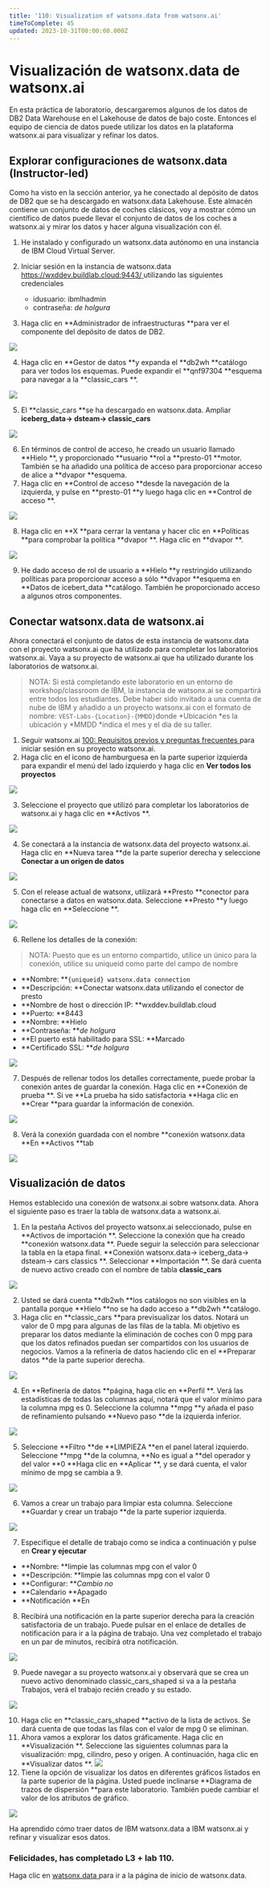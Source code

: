 ```yaml
---
title: '110: Visualization of watsonx.data from watsonx.ai'
timeToComplete: 45
updated: 2023-10-31T00:00:00.000Z
---
```

# Visualización de watsonx.data de watsonx.ai

En esta práctica de laboratorio, descargaremos algunos de los datos de DB2 Data Warehouse en el Lakehouse de datos de bajo coste. Entonces el equipo de ciencia de datos puede utilizar los datos en la plataforma watsonx.ai para visualizar y refinar los datos.

## Explorar configuraciones de watsonx.data (Instructor-led)

Como ha visto en la sección anterior, ya he conectado al depósito de datos de DB2 que se ha descargado en watsonx.data Lakehouse. Este almacén contiene un conjunto de datos de coches clásicos, voy a mostrar cómo un científico de datos puede llevar el conjunto de datos de los coches a watsonx.ai y mirar los datos y hacer alguna visualización con él.

1.  He instalado y configurado un watsonx.data autónomo en una instancia de IBM Cloud Virtual Server.

2.  Iniciar sesión en la instancia de watsonx.data [https://wxddev.buildlab.cloud:9443/ ](https://wxddev.buildlab.cloud:9443/)utilizando las siguientes credenciales

    *   idusuario: ibmlhadmin
    *   contraseña: *de holgura*

3.  Haga clic en **Administrador de infraestructuras **para ver el componente del depósito de datos de DB2.

![](./images/110/infra-mgr.png)

4.  Haga clic en **Gestor de datos **y expanda el **db2wh **catálogo para ver todos los esquemas. Puede expandir el **qnf97304 **esquema para navegar a la **classic\_cars **.

![](./images/110/data-mgr.png)

5.  El **classic\_cars **se ha descargado en watsonx.data. Ampliar **iceberg\_data-> dsteam-> classic\_cars**

![](./images/110/data-mgr-iceberg.png)

6.  En términos de control de acceso, he creado un usuario llamado **Hielo **, y proporcionado **usuario **rol a **presto-01 **motor. También se ha añadido una política de acceso para proporcionar acceso de alice a **dvapor **esquema.
7.  Haga clic en **Control de acceso **desde la navegación de la izquierda, y pulse en **presto-01 **y luego haga clic en **Control de acceso **.

![](./images/110/access-ctrl.png)

8.  Haga clic en **X **para cerrar la ventana y hacer clic en **Políticas **para comprobar la política **dvapor **. Haga clic en **dvapor **.

![](./images/110/access-ctrl-policies.png)

9.  He dado acceso de rol de usuario a **Hielo **y restringido utilizando políticas para proporcionar acceso a sólo **dvapor **esquema en **Datos de icebert\_data **catálogo. También he proporcionado acceso a algunos otros componentes.

## Conectar watsonx.data de watsonx.ai

Ahora conectará el conjunto de datos de esta instancia de watsonx.data con el proyecto watsonx.ai que ha utilizado para completar los laboratorios watsonx.ai. Vaya a su proyecto de watsonx.ai que ha utilizado durante los laboratorios de watsonx.ai.

> NOTA: Si está completando este laboratorio en un entorno de workshop/classroom de IBM, la instancia de watsonx.ai se compartirá entre todos los estudiantes. Debe haber sido invitado a una cuenta de nube de IBM y añadido a un proyecto watsonx.ai con el formato de nombre: `VEST-Labs-{Location}-{MMDD}`donde *Ubicación *es la ubicación y *MMDD *indica el mes y el día de su taller.

1.  Seguir watsonx.ai [100: Requisitos previos y preguntas frecuentes ](/watsonx/watsonxai/100)para iniciar sesión en su proyecto watsonx.ai.
2.  Haga clic en el icono de hamburguesa en la parte superior izquierda para expandir el menú del lado izquierdo y haga clic en **Ver todos los proyectos**

![](./images/110/wx.ai.png)

3.  Seleccione el proyecto que utilizó para completar los laboratorios de watsonx.ai y haga clic en **Activos **.

![](./images/110/wx.ai.project.assets.png)

4.  Se conectará a la instancia de watsonx.data del proyecto watsonx.ai. Haga clic en **Nueva tarea **de la parte superior derecha y seleccione **Conectar a un origen de datos**

![](./images/110/wx.ai.connect.png)

5.  Con el release actual de watsonx, utilizará **Presto **conector para conectarse a datos en watsonx.data. Seleccione **Presto **y luego haga clic en **Seleccione **.

![](./images/110/wx.ai.connect.presto.png)

6.  Rellene los detalles de la conexión:

> NOTA: Puesto que es un entorno compartido, utilice un único para la conexión, utilice su uniqueid como parte del campo de nombre

*   **Nombre: **`{uniqueid} watsonx.data connection`
*   **Descripción: **Conectar watsonx.data utilizando el conector de presto
*   **Nombre de host o dirección IP: **wxddev.buildlab.cloud
*   **Puerto: **8443
*   **Nombre: **Hielo
*   **Contraseña: ***de holgura*
*   **El puerto está habilitado para SSL: **Marcado
*   **Certificado SSL: ***de holgura*

![](./images/110/wx.ai.connect.presto-detail.png)

7.  Después de rellenar todos los detalles correctamente, puede probar la conexión antes de guardar la conexión. Haga clic en **Conexión de prueba **. Si ve **La prueba ha sido satisfactoria **Haga clic en **Crear **para guardar la información de conexión.

![](./images/110/wx.ai.connect.presto-test.png)

8.  Verá la conexión guardada con el nombre **conexión watsonx.data **En **Activos **tab

![](./images/110/wx.ai.connect.presto-save.png)

## Visualización de datos

Hemos establecido una conexión de watsonx.ai sobre watsonx.data. Ahora el siguiente paso es traer la tabla de watsonx.data a watsonx.ai.

1.  En la pestaña Activos del proyecto watsonx.ai seleccionado, pulse en **Activos de importación **. Seleccione la conexión que ha creado **conexión watsonx.data **. Puede seguir la selección para seleccionar la tabla en la etapa final. **Conexión watsonx.data-> iceberg\_data-> dsteam-> cars classics **. Seleccionar **Importación **. Se dará cuenta de nuevo activo creado con el nombre de tabla **classic\_cars**

![](./images/110/import-asset.png)

2.  Usted se dará cuenta **db2wh **los catálogos no son visibles en la pantalla porque **Hielo **no se ha dado acceso a **db2wh **catálogo.
3.  Haga clic en **classic\_cars **para previsualizar los datos. Notará un valor de 0 mpg para algunas de las filas de la tabla. Mi objetivo es preparar los datos mediante la eliminación de coches con 0 mpg para que los datos refinados puedan ser compartidos con los usuarios de negocios. Vamos a la refinería de datos haciendo clic en el **Preparar datos **de la parte superior derecha.

![](./images/110/import-asset-preview.png)

4.  En **Refinería de datos **página, haga clic en **Perfil **. Verá las estadísticas de todas las columnas aquí, notará que el valor mínimo para la columna mpg es 0. Seleccione la columna **mpg **y añada el paso de refinamiento pulsando **Nuevo paso **de la izquierda inferior.

![](./images/110/import-asset-data-refinery.png)

5.  Seleccione **Filtro **de **LIMPIEZA **en el panel lateral izquierdo. Seleccione **mpg **de la columna, **No es igual a **del operador y del valor **0 **Haga clic en **Aplicar **, y se dará cuenta, el valor mínimo de mpg se cambia a 9.

![](./images/110/import-asset-data-refinery-filter.png)

6.  Vamos a crear un trabajo para limpiar esta columna. Seleccione **Guardar y crear un trabajo **de la parte superior izquierda.

![](./images/110/import-asset-data-refinery-job.png)

7.  Especifique el detalle de trabajo como se indica a continuación y pulse en **Crear y ejecutar**

*   **Nombre: **limpie las columnas mpg con el valor 0
*   **Descripción: **limpie las columnas mpg con el valor 0
*   **Configurar: ***Cambio no*
*   **Calendario **Apagado
*   **Notificación **En

8.  Recibirá una notificación en la parte superior derecha para la creación satisfactoria de un trabajo. Puede pulsar en el enlace de detalles de notificación para ir a la página de trabajo. Una vez completado el trabajo en un par de minutos, recibirá otra notificación.

![](./images/110/import-asset-data-refinery-job-complete.png)

9.  Puede navegar a su proyecto watsonx.ai y observará que se crea un nuevo activo denominado classic\_cars\_shaped si va a la pestaña Trabajos, verá el trabajo recién creado y su estado.

![](./images/110/imported-data.png)

10. Haga clic en **classic\_cars\_shaped **activo de la lista de activos. Se dará cuenta de que todas las filas con el valor de mpg 0 se eliminan.
11. Ahora vamos a explorar los datos gráficamente. Haga clic en **Visualización **. Seleccione las siguientes columnas para la visualización: mpg, cilindro, peso y origen. A continuación, haga clic en **Visualizar datos **. ![](./images/110/visualization-columns.png)
12. Tiene la opción de visualizar los datos en diferentes gráficos listados en la parte superior de la página. Usted puede inclinarse **Diagrama de trazos de dispersión **para este laboratorio. También puede cambiar el valor de los atributos de gráfico.

![](./images/110/visualization-report.png)

Ha aprendido cómo traer datos de IBM watsonx.data a IBM watsonx.ai y refinar y visualizar esos datos.

### Felicidades, has completado L3 + lab 110.

Haga clic en [watsonx.data ](/watsonx/watsonxdata)para ir a la página de inicio de watsonx.data.
